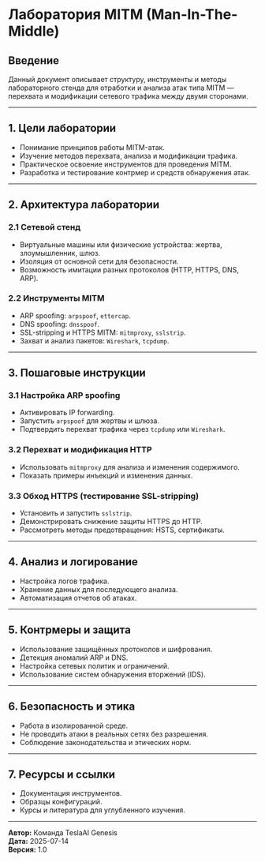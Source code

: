 # Лаборатория MITM (Man-In-The-Middle)

## Введение
Данный документ описывает структуру, инструменты и методы лабораторного стенда для отработки и анализа атак типа MITM — перехвата и модификации сетевого трафика между двумя сторонами.

---

## 1. Цели лаборатории
- Понимание принципов работы MITM-атак.
- Изучение методов перехвата, анализа и модификации трафика.
- Практическое освоение инструментов для проведения MITM.
- Разработка и тестирование контрмер и средств обнаружения атак.

---

## 2. Архитектура лаборатории

### 2.1 Сетевой стенд
- Виртуальные машины или физические устройства: жертва, злоумышленник, шлюз.
- Изоляция от основной сети для безопасности.
- Возможность имитации разных протоколов (HTTP, HTTPS, DNS, ARP).

### 2.2 Инструменты MITM
- ARP spoofing: `arpspoof`, `ettercap`.
- DNS spoofing: `dnsspoof`.
- SSL-stripping и HTTPS MITM: `mitmproxy`, `sslstrip`.
- Захват и анализ пакетов: `Wireshark`, `tcpdump`.

---

## 3. Пошаговые инструкции

### 3.1 Настройка ARP spoofing
- Активировать IP forwarding.
- Запустить `arpspoof` для жертвы и шлюза.
- Подтвердить перехват трафика через `tcpdump` или `Wireshark`.

### 3.2 Перехват и модификация HTTP
- Использовать `mitmproxy` для анализа и изменения содержимого.
- Показать примеры инъекций и изменения данных.

### 3.3 Обход HTTPS (тестирование SSL-stripping)
- Установить и запустить `sslstrip`.
- Демонстрировать снижение защиты HTTPS до HTTP.
- Рассмотреть методы предотвращения: HSTS, сертификаты.

---

## 4. Анализ и логирование
- Настройка логов трафика.
- Хранение данных для последующего анализа.
- Автоматизация отчетов об атаках.

---

## 5. Контрмеры и защита
- Использование защищённых протоколов и шифрования.
- Детекция аномалий ARP и DNS.
- Настройка сетевых политик и ограничений.
- Использование систем обнаружения вторжений (IDS).

---

## 6. Безопасность и этика
- Работа в изолированной среде.
- Не проводить атаки в реальных сетях без разрешения.
- Соблюдение законодательства и этических норм.

---

## 7. Ресурсы и ссылки
- Документация инструментов.
- Образцы конфигураций.
- Курсы и литература для углубленного изучения.

---

**Автор:** Команда TeslaAI Genesis  
**Дата:** 2025-07-14  
**Версия:** 1.0
